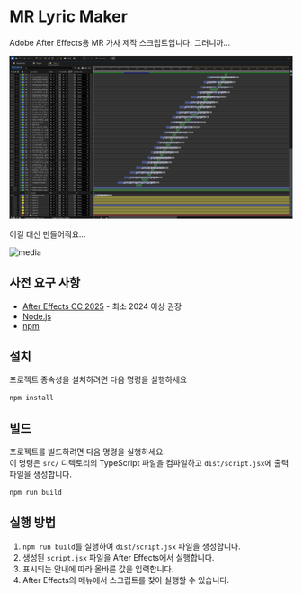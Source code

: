 # MR Lyric Maker

Adobe After Effects용 MR 가사 제작 스크립트입니다. 그러니까...

![thumbnail](./.github/thumbnail.png)

이걸 대신 만들어줘요...

![media](./.github/media.gif)

## 사전 요구 사항

- [After Effects CC 2025](https://www.adobe.com/kr/products/aftereffects.html) - 최소 2024 이상 권장
- [Node.js](https://nodejs.org/)
- [npm](https://www.npmjs.com/)

## 설치

프로젝트 종속성을 설치하려면 다음 명령을 실행하세요

```bash
npm install
```

## 빌드

프로젝트를 빌드하려면 다음 명령을 실행하세요.  
이 명령은 `src/` 디렉토리의 TypeScript 파일을 컴파일하고 `dist/script.jsx`에 출력 파일을 생성합니다.

```bash
npm run build
```

## 실행 방법

1.  `npm run build`를 실행하여 `dist/script.jsx` 파일을 생성합니다.
2.  생성된 `script.jsx` 파일을 After Effects에서 실행합니다.
3.  표시되는 안내에 따라 올바른 값을 입력합니다.
4.  After Effects의 메뉴에서 스크립트를 찾아 실행할 수 있습니다.
